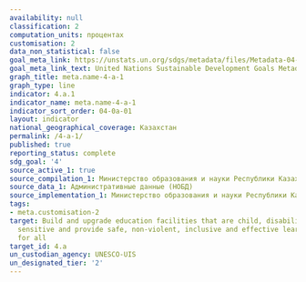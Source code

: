 ```yaml
---
availability: null
classification: 2
computation_units: процентах
customisation: 2
data_non_statistical: false
goal_meta_link: https://unstats.un.org/sdgs/metadata/files/Metadata-04-0A-01.pdf
goal_meta_link_text: United Nations Sustainable Development Goals Metadata (pdf 210kB)
graph_title: meta.name-4-a-1
graph_type: line
indicator: 4.a.1
indicator_name: meta.name-4-a-1
indicator_sort_order: 04-0a-01
layout: indicator
national_geographical_coverage: Казахстан
permalink: /4-a-1/
published: true
reporting_status: complete
sdg_goal: '4'
source_active_1: true
source_compilation_1: Министерство образования и науки Республики Казахстан
source_data_1: Административные данные (НОБД)
source_implementation_1: Министерство образования и науки Республики Казахстан
tags:
- meta.customisation-2
target: Build and upgrade education facilities that are child, disability and gender
  sensitive and provide safe, non-violent, inclusive and effective learning environments
  for all
target_id: 4.a
un_custodian_agency: UNESCO-UIS
un_designated_tier: '2'
---
```

